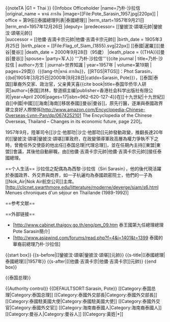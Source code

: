 {{noteTA
|G1 = Thai
}}
{{Infobox Officeholder
|name=乃朴·沙拉信
|original_name = พจน์ สารสิน
|image=[[File:Pote_Sarasin_1957.jpg|220px]]
| office         = 第9任[[泰國總理列表|泰國總理]]
|term_start=1957年9月21日
|term_end=1957年12月26日
|deputy=
|predecessor= [[鑾披汶·頌堪元帥|鑾披汶·頌堪元帥]]            
|successor = [[他儂·吉滴卡宗元帥|他儂·吉滴卡宗元帥]]
|birth_date = 1905年3月25日 
|birth_place = [[File:Flag_of_Siam_(1855).svg|22px]] [[泰國|暹羅]][[曼谷|曼谷]]
|death_date = 2000年9月28日（95歲）
|death_place = {{THA}}[[曼谷|曼谷]]
|spouse=
|party=军人}}
'''乃朴·沙拉信'''<ref>{{cite journal | title=乃朴·沙拉信 | author=方生 | journal=世界知識 | year=1957年 | volume=第19期 | pages=29頁}}</ref>（{{lang-th|พจน์ สารสิน}}，[[RTGS|RTGS]]：Phot Sarasin，{{bd|1905年|3月25日|2000年|9月28日|catIdx=Sarasin, Pote}}），[[泰国|泰国]]華裔外交家、政治官，父亲黄天喜<ref>{{cite book|title=泰国华侨华人研究|author=[泰国]洪林，黎道纲主编|publisher=香港社会科学出版社有限公司|year=April 2006|pages=17|isbn=962-620-127-4}}</ref>在[[十九世紀|十九世紀]]自[[中國|中國]][[海南|海南]]移居泰國[[曼谷|曼谷]]，原先行醫，逐漸與泰國政界建立良好人際關係<ref>[http://www.amazon.com/Encyclopedia-Chinese-Overseas-Lynn-Pan/dp/0674252101 The Encyclopedia of the Chinese Overseas, Thailand – Changes in its economic future, page 220]</ref>。

1957年9月，陸軍司令[[沙立·他那叻|沙立·他那叻]]元帥發動政變，推翻長達20年的[[鑾披汶·頌堪|鑾披汶·頌堪]]軍政府，在政變領導軍政高層為權力爭執不下之時，曾擔任外交使臣的他出任[[泰国总理|代理总理]]，並在任期內主持[[東盟|東盟]]會議，其後他自動辭職，由[[他儂·吉滴卡宗元帥|他儂·吉滴卡宗元帥]]接任泰國總理。

==个人生活==
沙拉信之配偶為為西黎·沙拉信（Siri Sarasin），他的後代現活躍於泰國政界、外交界與商界，如一子杭邐均為泰國疏密院士，他們的一子為[[Nok_Air|Nok Air航空公司]]主席。<!--
Pote has two sons, Pong, a businessman and Arsa, who later became the foreign minister of Thailand--><ref>[http://clicnet.swarthmore.edu/litterature/moderne/deverge/siam/s6.html Menues chroniques d'un séjour en Thaïlande (1989-1992)]</ref>
<!--
Pote is a member of the Sarasin family, who are of [[Thai_Chinese|Thai Chinese]] heritage and maintained good relationship with the bureaucratic elites during the 18th and 19th centuries. The Sarasins are descended from its clan founder, Thian Hee Sarasin, the son of a traditional Chinese doctor and pharmacist who immigranted from [[Hainan|Hainan]] to Thailand in the [[19th_century|19th century]].<ref>{{cite book|title=A History of Thailand|author=[[Chris_Baker_(writer)|Chris Baker]], [[Pasuk_Phongpaichit|Pasuk Phongpaichit]]|publisher=Cambridge University Press|pages=98|isbn=0521816157}}</ref-->

==参考文献==
<references /><!--
{{reference}}  why they just can not be displayed -- 
{{ref}}
{{refs}} -->

==外部链接==
* [http://www.cabinet.thaigov.go.th/eng/pm_09.htm 泰王國第九任總理總理Pote Sarasin簡介]
* [http://www.asiawind.com/forums/read.php?f=4&i=1401&t=1399 泰國的華裔前總理乃朴·沙拉信]

{{start box}}
{{s-before|[[鑾披汶·頌堪|鑾披汶·頌堪]]元帥}}
{{s-title|[[泰國總理|泰國總理]]|1957年}}
{{s-after|[[他儂·吉滴卡宗|他儂·吉滴卡宗]]元帥}}
{{end box}}

{{泰国总理}}

{{Authority control}}
{{DEFAULTSORT:Sarasin, Pote}}
[[Category:泰国总理|Category:泰国总理]]
[[Category:泰國外交部長|Category:泰國外交部長]]
[[Category:泰國駐美國大使|Category:泰國駐美國大使]]
[[Category:泰國外交官|Category:泰國外交官]]
[[Category:海南裔泰國人|Category:海南裔泰國人]]
[[Category:曼谷人|Category:曼谷人]]
[[Category:黃姓|*]]